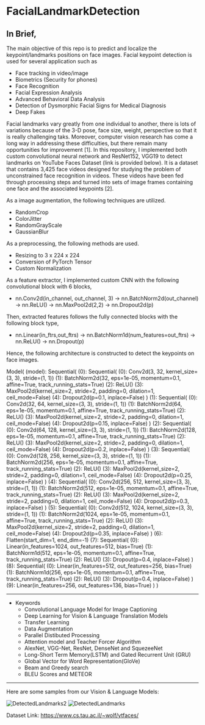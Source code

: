 # FacialLandmarkDetection


## In Brief, ##

The main objective of this repo is to predict and localize the keypoint/landmarks positions on face images. Facial keypoint detection is used for several application such as
  * Face tracking in video/image
  * Biometrics (Security for phones)
  * Face Recognition
  * Facial Expression Analysis
  * Advanced Behavioral Data Analysis
  * Detection of Dysmorphic Facial Signs for Medical Diagnosis
  * Deep Fakes


Facial landmarks vary greatly from one individual to another, there is lots of variations because of the 3-D pose, face size, weight, perspective so that it is really challenging taks. Moreover, computer vision research has come a long way in addressing these difficulties, but there remain many opportunities for improvement [1]. In this repository, I implemented both custom convolutional neural network and ResNet152, VGG19 to detect landmarks on YouTube Faces Dataset (link is provided below). It is a dataset that contains 3,425 face videos designed for studying the problem of unconstrained face recognition in videos. These videos have been fed through processing steps and turned into sets of image frames containing one face and the associated keypoints [2]. 

As a image augmentation, the following techniques are utilized.
* RandomCrop
* ColorJitter
* RandomGrayScale
* GaussianBlur

As a preprocessing, the following methods are used.
* Resizing to 3 x 224 x 224
* Conversion of PyTorch Tensor
* Custom Normalization

As a feature extractor, I implemented custom CNN with the following convolutional block with 6 blocks,

* nn.Conv2d(in_channel, out_channel, 3) -> nn.BatchNorm2d(out_channel) -> nn.ReLU() -> nn.MaxPool2d(2,2) -> nn.Dropout2d(p)

Then, extracted features follows the fully connected blocks with the following block type,

* nn.Linear(in_ftrs,out_ftrs) -> nn.BatchNorm1d(num_features=out_ftrs) -> nn.ReLU() -> nn.Dropout(p)

Hence, the following architecture is constructed to detect the keypoints on face images.

Model(
  (model): Sequential(
    (0): Sequential(
      (0): Conv2d(3, 32, kernel_size=(3, 3), stride=(1, 1))
      (1): BatchNorm2d(32, eps=1e-05, momentum=0.1, affine=True, track_running_stats=True)
      (2): ReLU()
      (3): MaxPool2d(kernel_size=2, stride=2, padding=0, dilation=1, ceil_mode=False)
      (4): Dropout2d(p=0.1, inplace=False)
    )
    (1): Sequential(
      (0): Conv2d(32, 64, kernel_size=(3, 3), stride=(1, 1))
      (1): BatchNorm2d(64, eps=1e-05, momentum=0.1, affine=True, track_running_stats=True)
      (2): ReLU()
      (3): MaxPool2d(kernel_size=2, stride=2, padding=0, dilation=1, ceil_mode=False)
      (4): Dropout2d(p=0.15, inplace=False)
    )
    (2): Sequential(
      (0): Conv2d(64, 128, kernel_size=(3, 3), stride=(1, 1))
      (1): BatchNorm2d(128, eps=1e-05, momentum=0.1, affine=True, track_running_stats=True)
      (2): ReLU()
      (3): MaxPool2d(kernel_size=2, stride=2, padding=0, dilation=1, ceil_mode=False)
      (4): Dropout2d(p=0.2, inplace=False)
    )
    (3): Sequential(
      (0): Conv2d(128, 256, kernel_size=(3, 3), stride=(1, 1))
      (1): BatchNorm2d(256, eps=1e-05, momentum=0.1, affine=True, track_running_stats=True)
      (2): ReLU()
      (3): MaxPool2d(kernel_size=2, stride=2, padding=0, dilation=1, ceil_mode=False)
      (4): Dropout2d(p=0.25, inplace=False)
    )
    (4): Sequential(
      (0): Conv2d(256, 512, kernel_size=(3, 3), stride=(1, 1))
      (1): BatchNorm2d(512, eps=1e-05, momentum=0.1, affine=True, track_running_stats=True)
      (2): ReLU()
      (3): MaxPool2d(kernel_size=2, stride=2, padding=0, dilation=1, ceil_mode=False)
      (4): Dropout2d(p=0.3, inplace=False)
    )
    (5): Sequential(
      (0): Conv2d(512, 1024, kernel_size=(3, 3), stride=(1, 1))
      (1): BatchNorm2d(1024, eps=1e-05, momentum=0.1, affine=True, track_running_stats=True)
      (2): ReLU()
      (3): MaxPool2d(kernel_size=2, stride=2, padding=0, dilation=1, ceil_mode=False)
      (4): Dropout2d(p=0.35, inplace=False)
    )
    (6): Flatten(start_dim=1, end_dim=-1)
    (7): Sequential(
      (0): Linear(in_features=1024, out_features=512, bias=True)
      (1): BatchNorm1d(512, eps=1e-05, momentum=0.1, affine=True, track_running_stats=True)
      (2): ReLU()
      (3): Dropout(p=0.4, inplace=False)
    )
    (8): Sequential(
      (0): Linear(in_features=512, out_features=256, bias=True)
      (1): BatchNorm1d(256, eps=1e-05, momentum=0.1, affine=True, track_running_stats=True)
      (2): ReLU()
      (3): Dropout(p=0.4, inplace=False)
    )
    (9): Linear(in_features=256, out_features=136, bias=True)
  )
)


- - - -


 * Keywords
    * Convolutional Language Model for Image Captioning
    * Deep Learning for Vision & Language Translation Models
    * Transfer Learning
    * Data Augmentation
    * Parallel Distibuted Processing
    * Attention model and Teacher Forcer Algorithm
    * AlexNet, VGG-Net, ResNet, DenseNet and SquezeeNet
    * Long-Short Term Memory(LSTM) and Gated Recurrent Unit (GRU)
    * Global Vector for Word Representation(GloVe) 
    * Beam and Greedy search
    * BLEU Scores and METEOR

- - - -

Here are some samples from our Vision & Language Models:
 

![DetectedLandmarks2](https://user-images.githubusercontent.com/53329652/105414611-c6582c00-5c48-11eb-9ccd-249e9b8ea5a8.png)
![DetectedLandmarks](https://user-images.githubusercontent.com/53329652/105414617-c7895900-5c48-11eb-961f-652697cbdf0f.png)


Dataset Link: https://www.cs.tau.ac.il/~wolf/ytfaces/
